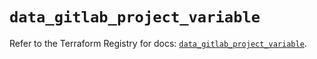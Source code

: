 # `data_gitlab_project_variable`

Refer to the Terraform Registry for docs: [`data_gitlab_project_variable`](https://registry.terraform.io/providers/gitlabhq/gitlab/16.8.0/docs/data-sources/project_variable).

